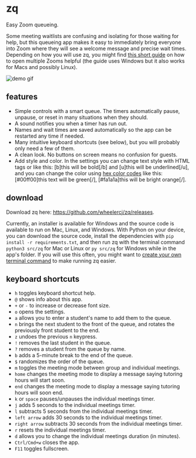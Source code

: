 # zq

Easy Zoom queueing.

Some meeting waitlists are confusing and isolating for those waiting for help, but this queueing app makes it easy to immediately bring everyone into Zoom where they will see a welcome message and precise wait times. Depending on how you will use zq, you might find [this short guide](https://www.youtube.com/watch?v=2vAABLy7_q4) on how to open multiple Zooms helpful (the guide uses Windows but it also works for Macs and possibly Linux).

![demo gif](https://media.giphy.com/media/Ccf6gfNpiIuKA8GA88/giphy.gif)

## features

* Simple controls with a smart queue. The timers automatically pause, unpause, or reset in many situations when they should.
* A sound notifies you when a timer has run out.
* Names and wait times are saved automatically so the app can be restarted any time if needed.
* Many intuitive keyboard shortcuts (see below), but you will probably only need a few of them.
* A clean look. No buttons on screen means no confusion for guests.
* Add style and color. In the settings you can change text style with HTML tags or like this: [b]this will be bold[/b] and [u]this will be underlined[/u], and you can change the color using [hex color codes](https://www.color-hex.com/) like this: [#00ff00]this text will be green[/], [#fa1a1a]this will be bright orange[/].

## download

Download zq here: https://github.com/wheelercj/zq/releases.

Currently, an installer is available for Windows and the source code is available to run on Mac, Linux, and Windows. With Python on your device, you can download the source code, install the dependencies with `pip install -r requirements.txt`, and then run zq with the terminal command `python3 src/zq` for Mac or Linux or `py src/zq` for Windows while in the app's folder. If you will use this often, you might want to [create your own terminal command](https://wheelercj.github.io/notes/pages/20220320181252.html) to make running zq easier.

## keyboard shortcuts

* `h` toggles keyboard shortcut help.
* `@` shows info about this app.
* `+` or `-` to increase or decrease font size.
* `o` opens the settings.
* `a` allows you to enter a student's name to add them to the queue.
* `n` brings the next student to the front of the queue, and rotates the previously front student to the end.
* `z` undoes the previous `n` keypress.
* `!` removes the last student in the queue.
* `?` removes a student from the queue by name.
* `b` adds a 5-minute break to the end of the queue.
* `$` randomizes the order of the queue.
* `m` toggles the meeting mode between group and individual meetings.
* `home` changes the meeting mode to display a message saying tutoring hours will start soon.
* `end` changes the meeting mode to display a message saying tutoring hours will soon end.
* `k` or `space` pauses/unpauses the individual meetings timer.
* `j` adds 5 seconds to the individual meetings timer.
* `l` subtracts 5 seconds from the individual meetings timer.
* `left arrow` adds 30 seconds to the individual meetings timer.
* `right arrow` subtracts 30 seconds from the individual meetings timer.
* `r` resets the individual meetings timer.
* `d` allows you to change the individual meetings duration (in minutes).
* `Ctrl/Cmd+w` closes the app.
* `F11` toggles fullscreen.

